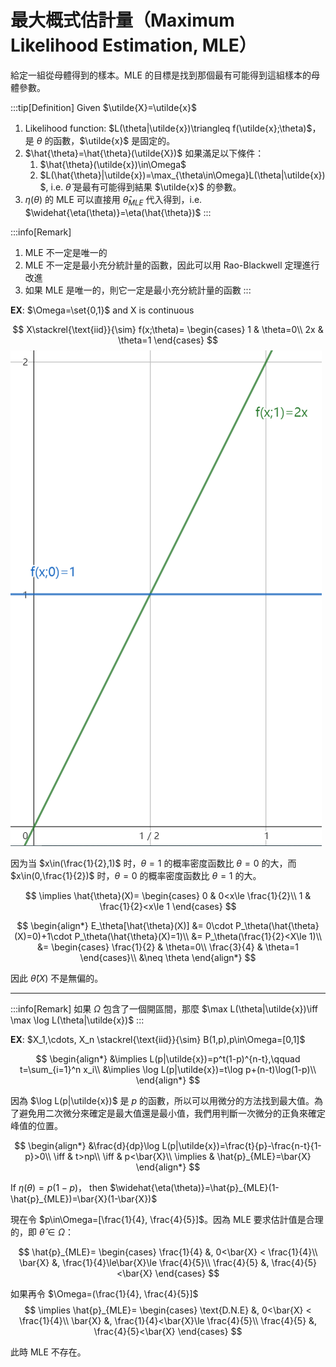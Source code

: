 # 最大概式估計量（Maximum Likelihood Estimation, MLE）

給定一組從母體得到的樣本。MLE 的目標是找到那個最有可能得到這組樣本的母體參數。

:::tip[Definition]
Given $\utilde{X}=\utilde{x}$
1. Likelihood function: $L(\theta|\utilde{x})\triangleq f(\utilde{x};\theta)$，是 $\theta$ 的函數，$\utilde{x}$ 是固定的。
2. $\hat{\theta}=\hat{\theta}(\utilde{X})$ 如果滿足以下條件：
   1. $\hat{\theta}(\utilde{x})\in\Omega$
   2. $L(\hat{\theta}|\utilde{x})=\max_{\theta\in\Omega}L(\theta|\utilde{x})$, i.e. $\hat{\theta}$ 是最有可能得到結果 $\utilde{x}$ 的參數。
3. $\eta(\theta)$ 的 MLE 可以直接用 $\hat{\theta}_{MLE}$ 代入得到，i.e. $\widehat{\eta(\theta)}=\eta(\hat{\theta})$
:::

:::info[Remark]
1. MLE 不一定是唯一的
2. MLE 不一定是最小充分統計量的函數，因此可以用 Rao-Blackwell 定理進行改進
3. 如果 MLE 是唯一的，則它一定是最小充分統計量的函數
:::

**EX**: $\Omega=\set{0,1}$ and X is continuous

$$
X\stackrel{\text{iid}}{\sim} f(x;\theta)=
\begin{cases}
   1 & \theta=0\\
   2x & \theta=1
\end{cases}
$$
![alt text](img/Snipaste_2024-02-14_11-03-10.png)

因为当 $x\in(\frac{1}{2},1)$ 时，$\theta=1$ 的概率密度函数比 $\theta=0$ 的大，而 $x\in(0,\frac{1}{2})$ 时，$\theta=0$ 的概率密度函数比 $\theta=1$ 的大。

$$
\implies \hat{\theta}(X)=
\begin{cases}
   0 & 0<x\le \frac{1}{2}\\
   1 & \frac{1}{2}<x\le 1
\end{cases}
$$

$$
\begin{align*}
   E_\theta[\hat{\theta}(X)] &= 0\cdot P_\theta(\hat{\theta}(X)=0)+1\cdot P_\theta(\hat{\theta}(X)=1)\\
   &= P_\theta(\frac{1}{2}<X\le 1)\\
   &=
   \begin{cases}
      \frac{1}{2} & \theta=0\\
      \frac{3}{4} & \theta=1
   \end{cases}\\
   &\neq \theta
\end{align*}
$$

因此 $\hat{\theta}(X)$ 不是無偏的。

---

:::info[Remark]
如果 $\Omega$ 包含了一個開區間，那麼 $\max L(\theta|\utilde{x})\iff \max \log L(\theta|\utilde{x})$
:::

**EX**: $X_1,\cdots, X_n \stackrel{\text{iid}}{\sim} B(1,p),p\in\Omega=[0,1]$

$$
\begin{align*}
   &\implies L(p|\utilde{x})=p^t(1-p)^{n-t},\qquad t=\sum_{i=1}^n x_i\\
   &\implies \log L(p|\utilde{x})=t\log p+(n-t)\log(1-p)\\
\end{align*}
$$

因為 $\log L(p|\utilde{x})$ 是 $p$ 的函數，所以可以用微分的方法找到最大值。為了避免用二次微分來確定是最大值還是最小值，我們用判斷一次微分的正負來確定峰值的位置。

$$
\begin{align*}
   &\frac{d}{dp}\log L(p|\utilde{x})=\frac{t}{p}-\frac{n-t}{1-p}>0\\
   \iff & t>np\\
   \iff & p<\bar{X}\\
   \implies & \hat{p}_{MLE}=\bar{X}
\end{align*}
$$

If $\eta(\theta)=p(1-p)$， then $\widehat{\eta(\theta)}=\hat{p}_{MLE}(1-\hat{p}_{MLE})=\bar{X}(1-\bar{X})$

現在令 $p\in\Omega=[\frac{1}{4}, \frac{4}{5}]$。因為 MLE 要求估計值是合理的，即 $\hat{\theta}\in\Omega$：

$$
\hat{p}_{MLE}=
\begin{cases}
   \frac{1}{4} &, 0<\bar{X} < \frac{1}{4}\\
   \bar{X} &, \frac{1}{4}\le\bar{X}\le \frac{4}{5}\\
   \frac{4}{5} &, \frac{4}{5}<\bar{X}
\end{cases}
$$

如果再令 $\Omega=(\frac{1}{4}, \frac{4}{5}]$
$$
\implies \hat{p}_{MLE}=
\begin{cases}
   \text{D.N.E} &, 0<\bar{X} < \frac{1}{4}\\
   \bar{X} &, \frac{1}{4}<\bar{X}\le \frac{4}{5}\\
   \frac{4}{5} &, \frac{4}{5}<\bar{X}
\end{cases}
$$

此時 MLE 不存在。
